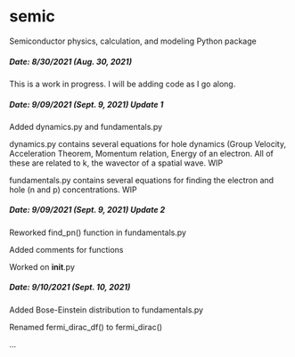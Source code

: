 # semic
Semiconductor physics, calculation, and modeling Python package

##### Date: 8/30/2021 (Aug. 30, 2021)
This is a work in progress. I will be adding code as I go along.

##### Date: 9/09/2021 (Sept. 9, 2021) Update 1
Added dynamics.py and fundamentals.py

dynamics.py contains several equations for hole dynamics (Group Velocity, Acceleration Theorem, Momentum relation, Energy of an electron. All of these are related to k, the wavector of a spatial wave. WIP

fundamentals.py contains several equations for finding the electron and hole (n and p) concentrations. WIP


##### Date: 9/09/2021 (Sept. 9, 2021) Update 2
Reworked find_pn() function in fundamentals.py

Added comments for functions

Worked on __init__.py

##### Date: 9/10/2021 (Sept. 10, 2021)

Added Bose-Einstein distribution to fundamentals.py

Renamed fermi_dirac_df() to fermi_dirac()

...
